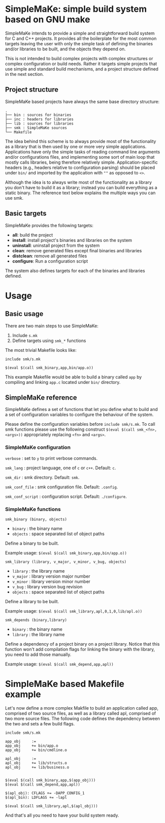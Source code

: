 # SimpleMaKe: simple build system based on GNU make

SimpleMaKe intends to provide a simple and straightforward build system for C
and C++ projects. It provides all the boilerplate for the most common targets
leaving the user with only the simple task of defining the binaries and/or
libraries to be built, and the objects they depend on.

This is not intended to build complex projects with complex structures or
complex configuration or build needs. Rather it targets simple projects that
use simple and standard build mechanisms, and a project structure defined in
the next section.

## Project structure

SimpleMaKe based projects have always the same base directory structure:

```
.
├── bin : sources for binaries
├── inc : headers for libraries
├── lib : sources for libraries
├── smk : SimpleMaKe sources
└── Makefile
```

The idea behind this scheme is to always provide most of the functionality as
a library that is then used by one or more very simple applications.
Applications have only the simple tasks of reading command line arguments and/or
configurations files, and implementing some sort of main loop that mostly calls
libraries, being therefore relatively simple. Application-specific headers
(e.g., headers relative to configuration parsing) should be placed under `bin/`
and imported by the application with `""` as opposed to `<>`.

Although the idea is to always write most of the functionality as a library you
don't have to build it as a library; instead you can build everything as a
static binary. The reference text below explains the multiple ways you can use
smk.

## Basic targets

SimpleMaKe provides the following targets:

* **all**: build the project
* **install**: install project's binaries and libraries on the system
* **uninstall**: uninstall project from the system
* **clean**: remove generated files except final binaries and libraries
* **distclean**: remove all generated files
* **configure**: Run a configuration script

The system also defines targets for each of the binaries and libraries defined.


# Usage

## Basic usage

There are two main steps to use SimpleMaKe:

1. Include `s.mk`
2. Define targets using `smk_*` functions

The most trivial Makefile looks like:

```
include smk/s.mk

$(eval $(call smk_binary,app,bin/app.o))
```

This example Makefile would be able to build a binary called `app` by
compiling and linking `app.c` located under `bin/` directory.


## SimpleMaKe reference

SimpleMaKe defines a set of functions that let you define what to build and a
set of configuration variables to configure the behaviour of the system.

Please define the configuration variables before `include smk/s.mk`. To call
smk functions please use the following construct
`$(eval $(call smk_<fn>,<args>))` appropriately replacing `<fn>` and `<args>`.

### SimpleMaKe configuration

`verbose`  : set to `y` to print verbose commands.

`smk_lang` : project language, one of `c` or `c++`. Default: `c`.

`smk_dir`  : smk directory. Default: `smk`.

`smk_conf_file`   : smk configuration file. Default: `.config`.

`smk_conf_script` : configuration script. Default: `./configure`.

### SimpleMaKe functions

`smk_binary (binary, objects)`

* `binary`  : the binary name
* `objects` : space separated list of object paths

Define a binary to be built.

Example usage: `$(eval $(call smk_binary,app,bin/app.o))`

`smk_library (library, v_major, v_minor, v_bug, objects)`

* `library` : the library name
* `v_major` : library version major number
* `v_minor` : library version minor number
* `v_bug`   : library version bug revision
* `objects` : space separated list of object paths

Define a library to be built.

Example usage: `$(eval $(call smk_library,apl,0,1,0,lib/apl.o))`

`smk_depends (binary,library)`

* `binary`  : the binary name
* `library` : the library name

Define a dependency of a project binary on a project library. Notice that this
function won't add compilation flags for linking the binary with the library,
you need to add those manually.

Example usage: `$(eval $(call smk_depend,app,apl))`


# SimpleMaKe based Makefile example

Let's now define a more complex Makfile to build an application called app,
comprised of two source files, as well as a library called apl, comprised of
two more source files. The following code defines the dependency between the
two and sets a few build flags.

```
include smk/s.mk

app_obj     :=
app_obj     += bin/app.o
app_obj     += bin/cmdline.o

apl_obj     :=
apl_obj     += lib/structs.o
apl_obj     += lib/business.o


$(eval $(call smk_binary,app,$(app_obj)))
$(eval $(call smk_depend,app,apl))

$(apl_obj): CFLAGS += -DAPP_CONFIG_1
$(apl_bin): LDFLAGS += -lapl

$(eval $(call smk_library,apl,$(apl_obj)))
```

And that's all you need to have your build system ready.
